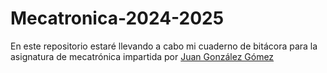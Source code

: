 # Mecatronica-2024-2025
En este repositorio estaré llevando a cabo mi cuaderno de bitácora para la asignatura de mecatrónica impartida por [Juan González Gómez](https://www.youtube.com/watch?v=GjGOLWyP6zo)
